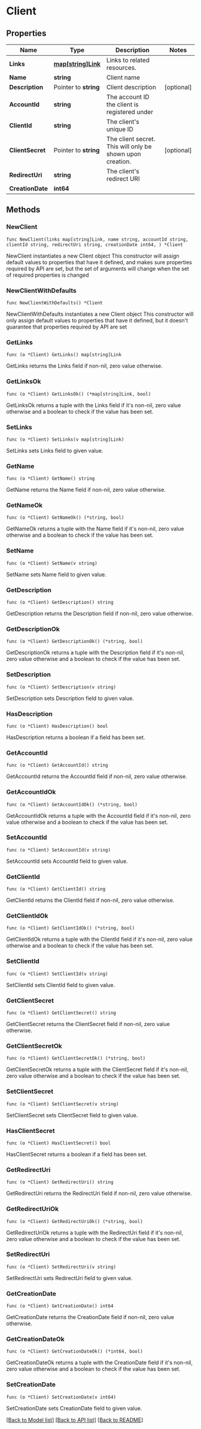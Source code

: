 # Client

## Properties

Name | Type | Description | Notes
------------ | ------------- | ------------- | -------------
**Links** | [**map[string]Link**](Link.md) | Links to related resources. | 
**Name** | **string** | Client name | 
**Description** | Pointer to **string** | Client description | [optional] 
**AccountId** | **string** | The account ID the client is registered under | 
**ClientId** | **string** | The client&#39;s unique ID | 
**ClientSecret** | Pointer to **string** | The client secret. This will only be shown upon creation. | [optional] 
**RedirectUri** | **string** | The client&#39;s redirect URI | 
**CreationDate** | **int64** |  | 

## Methods

### NewClient

`func NewClient(links map[string]Link, name string, accountId string, clientId string, redirectUri string, creationDate int64, ) *Client`

NewClient instantiates a new Client object
This constructor will assign default values to properties that have it defined,
and makes sure properties required by API are set, but the set of arguments
will change when the set of required properties is changed

### NewClientWithDefaults

`func NewClientWithDefaults() *Client`

NewClientWithDefaults instantiates a new Client object
This constructor will only assign default values to properties that have it defined,
but it doesn't guarantee that properties required by API are set

### GetLinks

`func (o *Client) GetLinks() map[string]Link`

GetLinks returns the Links field if non-nil, zero value otherwise.

### GetLinksOk

`func (o *Client) GetLinksOk() (*map[string]Link, bool)`

GetLinksOk returns a tuple with the Links field if it's non-nil, zero value otherwise
and a boolean to check if the value has been set.

### SetLinks

`func (o *Client) SetLinks(v map[string]Link)`

SetLinks sets Links field to given value.


### GetName

`func (o *Client) GetName() string`

GetName returns the Name field if non-nil, zero value otherwise.

### GetNameOk

`func (o *Client) GetNameOk() (*string, bool)`

GetNameOk returns a tuple with the Name field if it's non-nil, zero value otherwise
and a boolean to check if the value has been set.

### SetName

`func (o *Client) SetName(v string)`

SetName sets Name field to given value.


### GetDescription

`func (o *Client) GetDescription() string`

GetDescription returns the Description field if non-nil, zero value otherwise.

### GetDescriptionOk

`func (o *Client) GetDescriptionOk() (*string, bool)`

GetDescriptionOk returns a tuple with the Description field if it's non-nil, zero value otherwise
and a boolean to check if the value has been set.

### SetDescription

`func (o *Client) SetDescription(v string)`

SetDescription sets Description field to given value.

### HasDescription

`func (o *Client) HasDescription() bool`

HasDescription returns a boolean if a field has been set.

### GetAccountId

`func (o *Client) GetAccountId() string`

GetAccountId returns the AccountId field if non-nil, zero value otherwise.

### GetAccountIdOk

`func (o *Client) GetAccountIdOk() (*string, bool)`

GetAccountIdOk returns a tuple with the AccountId field if it's non-nil, zero value otherwise
and a boolean to check if the value has been set.

### SetAccountId

`func (o *Client) SetAccountId(v string)`

SetAccountId sets AccountId field to given value.


### GetClientId

`func (o *Client) GetClientId() string`

GetClientId returns the ClientId field if non-nil, zero value otherwise.

### GetClientIdOk

`func (o *Client) GetClientIdOk() (*string, bool)`

GetClientIdOk returns a tuple with the ClientId field if it's non-nil, zero value otherwise
and a boolean to check if the value has been set.

### SetClientId

`func (o *Client) SetClientId(v string)`

SetClientId sets ClientId field to given value.


### GetClientSecret

`func (o *Client) GetClientSecret() string`

GetClientSecret returns the ClientSecret field if non-nil, zero value otherwise.

### GetClientSecretOk

`func (o *Client) GetClientSecretOk() (*string, bool)`

GetClientSecretOk returns a tuple with the ClientSecret field if it's non-nil, zero value otherwise
and a boolean to check if the value has been set.

### SetClientSecret

`func (o *Client) SetClientSecret(v string)`

SetClientSecret sets ClientSecret field to given value.

### HasClientSecret

`func (o *Client) HasClientSecret() bool`

HasClientSecret returns a boolean if a field has been set.

### GetRedirectUri

`func (o *Client) GetRedirectUri() string`

GetRedirectUri returns the RedirectUri field if non-nil, zero value otherwise.

### GetRedirectUriOk

`func (o *Client) GetRedirectUriOk() (*string, bool)`

GetRedirectUriOk returns a tuple with the RedirectUri field if it's non-nil, zero value otherwise
and a boolean to check if the value has been set.

### SetRedirectUri

`func (o *Client) SetRedirectUri(v string)`

SetRedirectUri sets RedirectUri field to given value.


### GetCreationDate

`func (o *Client) GetCreationDate() int64`

GetCreationDate returns the CreationDate field if non-nil, zero value otherwise.

### GetCreationDateOk

`func (o *Client) GetCreationDateOk() (*int64, bool)`

GetCreationDateOk returns a tuple with the CreationDate field if it's non-nil, zero value otherwise
and a boolean to check if the value has been set.

### SetCreationDate

`func (o *Client) SetCreationDate(v int64)`

SetCreationDate sets CreationDate field to given value.



[[Back to Model list]](../README.md#documentation-for-models) [[Back to API list]](../README.md#documentation-for-api-endpoints) [[Back to README]](../README.md)


